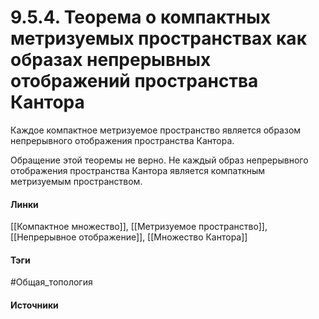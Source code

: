 # 9.5.4. Теорема о компактных метризуемых пространствах как образах непрерывных отображений пространства Кантора
Каждое компактное метризуемое пространство является образом непрерывного отображения пространства Кантора.

Обращение этой теоремы не верно. Не каждый образ непрерывного отображения пространства Кантора является компаткным метризуемым пространством. 
#### Линки
 [[Компактное множество]],
 [[Метризуемое пространство]],
 [[Непрерывное отображение]],
 [[Множество Кантора]]
#### Тэги
 #Общая_топология 
#### Источники
